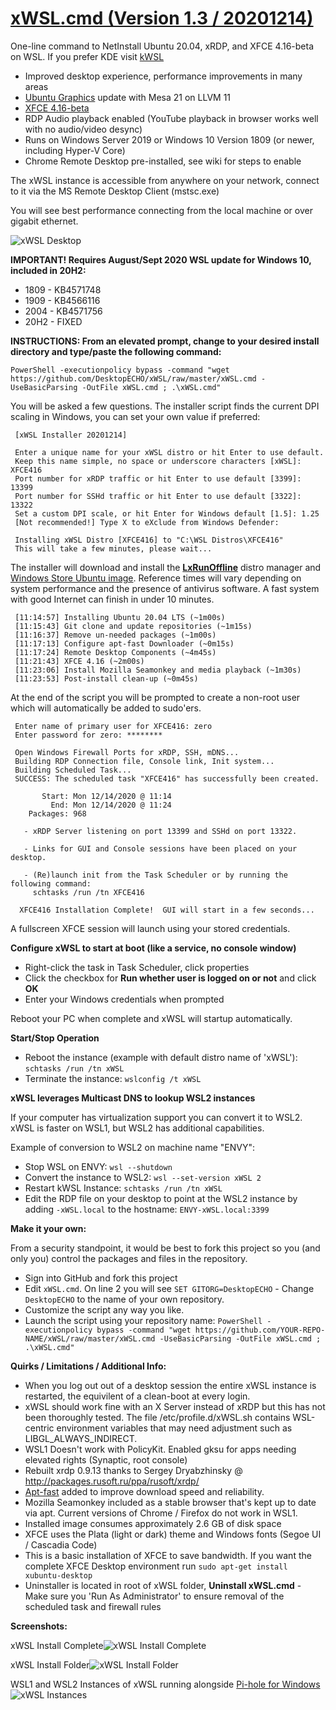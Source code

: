 # [xWSL.cmd (Version 1.3 / 20201214)](https://github.com/DesktopECHO/xWSL)

One-line command to NetInstall Ubuntu 20.04, xRDP, and XFCE 4.16-beta on WSL.  If you prefer KDE visit [kWSL](https://github.com/DesktopECHO/kWSL)


* Improved desktop experience, performance improvements in many areas
* [Ubuntu Graphics](https://launchpad.net/~oibaf/+archive/ubuntu/graphics-drivers) update with Mesa 21 on LLVM 11 
* [XFCE 4.16-beta](https://launchpad.net/~bluesabre/+archive/ubuntu/xfce-4.16)
* RDP Audio playback enabled (YouTube playback in browser works well with no audio/video desync)
* Runs on Windows Server 2019 or Windows 10 Version 1809 (or newer, including Hyper-V Core)
* Chrome Remote Desktop pre-installed, see wiki for steps to enable

The xWSL instance is accessible from anywhere on your network, connect to it via the MS Remote Desktop Client (mstsc.exe)

You will see best performance connecting from the local machine or over gigabit ethernet.

![xWSL Desktop](https://user-images.githubusercontent.com/33142753/94092529-687a1b80-fdf1-11ea-9e3b-bfbb6228e893.png)

**IMPORTANT!  Requires August/Sept 2020 WSL update for Windows 10, included in 20H2:**

* 1809 - KB4571748
* 1909 - KB4566116
* 2004 - KB4571756
* 20H2 - FIXED

**INSTRUCTIONS:  From an elevated prompt, change to your desired install directory and type/paste the following command:**

    PowerShell -executionpolicy bypass -command "wget https://github.com/DesktopECHO/xWSL/raw/master/xWSL.cmd -UseBasicParsing -OutFile xWSL.cmd ; .\xWSL.cmd"

You will be asked a few questions.  The installer script finds the current DPI scaling in Windows, you can set your own value if preferred:

     [xWSL Installer 20201214]

     Enter a unique name for your xWSL distro or hit Enter to use default.
     Keep this name simple, no space or underscore characters [xWSL]: XFCE416
     Port number for xRDP traffic or hit Enter to use default [3399]: 13399
     Port number for SSHd traffic or hit Enter to use default [3322]: 13322
     Set a custom DPI scale, or hit Enter for Windows default [1.5]: 1.25
     [Not recommended!] Type X to eXclude from Windows Defender:

     Installing xWSL Distro [XFCE416] to "C:\WSL Distros\XFCE416"
     This will take a few minutes, please wait...

The installer will download and install the [**LxRunOffline**](https://github.com/DDoSolitary/LxRunOffline) distro manager and [Windows Store Ubuntu image](https://www.microsoft.com/en-bm/p/ubuntu/9nblggh4msv6?).  Reference times will vary depending on system performance and the presence of antivirus software.  A fast system with good Internet can finish in under 10 minutes. 

     [11:14:57] Installing Ubuntu 20.04 LTS (~1m00s)
     [11:15:43] Git clone and update repositories (~1m15s)
     [11:16:37] Remove un-needed packages (~1m00s)
     [11:17:13] Configure apt-fast Downloader (~0m15s)
     [11:17:24] Remote Desktop Components (~4m45s)
     [11:21:43] XFCE 4.16 (~2m00s)
     [11:23:06] Install Mozilla Seamonkey and media playback (~1m30s)
     [11:23:53] Post-install clean-up (~0m45s)
   
At the end of the script you will be prompted to create a non-root user which will automatically be added to sudo'ers.

     Enter name of primary user for XFCE416: zero
     Enter password for zero: ********

     Open Windows Firewall Ports for xRDP, SSH, mDNS...
     Building RDP Connection file, Console link, Init system...
     Building Scheduled Task...
     SUCCESS: The scheduled task "XFCE416" has successfully been created.
     
           Start: Mon 12/14/2020 @ 11:14
             End: Mon 12/14/2020 @ 11:24
        Packages: 968

       - xRDP Server listening on port 13399 and SSHd on port 13322.

       - Links for GUI and Console sessions have been placed on your desktop.

       - (Re)launch init from the Task Scheduler or by running the following command:
         schtasks /run /tn XFCE416
     
      XFCE416 Installation Complete!  GUI will start in a few seconds...

A fullscreen XFCE session will launch using your stored credentials. 

**Configure xWSL to start at boot (like a service, no console window)**

* Right-click the task in Task Scheduler, click properties
* Click the checkbox for **Run whether user is logged on or not** and click **OK**
* Enter your Windows credentials when prompted
 
Reboot your PC when complete and xWSL will startup automatically.

**Start/Stop Operation**

* Reboot the instance (example with default distro name of 'xWSL'): ````schtasks /run /tn xWSL```` 
* Terminate the instance: ````wslconfig /t xWSL````

**xWSL leverages Multicast DNS to lookup WSL2 instances**

If your computer has virtualization support you can convert it to WSL2.  xWSL is faster on WSL1, but WSL2 has additional capabilities. 

Example of conversion to WSL2 on machine name "ENVY":
 - Stop WSL on ENVY:
    ````wsl --shutdown````
 - Convert the instance to WSL2:
    ````wsl --set-version xWSL 2````
 - Restart kWSL Instance:
    ````schtasks /run /tn xWSL````
 - Edit the RDP file on your desktop to point at the WSL2 instance by adding ````-xWSL.local```` to the hostname:
    ````ENVY-xWSL.local:3399````

**Make it your own:**

From a security standpoint, it would be best to fork this project so you (and only you) control the packages and files in the repository.

- Sign into GitHub and fork this project
- Edit ```xWSL.cmd```.  On line 2 you will see ```SET GITORG=DesktopECHO``` - Change ```DesktopECHO``` to the name of your own repository.
- Customize the script any way you like.
- Launch the script using your repository name:
 ```PowerShell -executionpolicy bypass -command "wget https://github.com/YOUR-REPO-NAME/xWSL/raw/master/xWSL.cmd -UseBasicParsing -OutFile xWSL.cmd ; .\xWSL.cmd"```

**Quirks / Limitations / Additional Info:**

* When you log out out of a desktop session the entire xWSL instance is restarted, the equivilent of a clean-boot at every login.  
* xWSL should work fine with an X Server instead of xRDP but this has not been thoroughly tested. The file /etc/profile.d/xWSL.sh contains WSL-centric environment variables that may need adjustment such as LIBGL_ALWAYS_INDIRECT.
* WSL1 Doesn't work with PolicyKit. Enabled gksu for apps needing elevated rights (Synaptic, root console)
* Rebuilt xrdp 0.9.13 thanks to Sergey Dryabzhinsky @ http://packages.rusoft.ru/ppa/rusoft/xrdp/
* [Apt-fast](https://github.com/ilikenwf/apt-fast) added to improve download speed and reliability.
* Mozilla Seamonkey included as a stable browser that's kept up to date via apt.  Current versions of Chrome / Firefox do not work in WSL1.
* Installed image consumes approximately 2.6 GB of disk space
* XFCE uses the Plata (light or dark) theme and Windows fonts (Segoe UI / Cascadia Code)
* This is a basic installation of XFCE to save bandwidth.  If you want the complete XFCE Desktop environment run `sudo apt-get install xubuntu-desktop`
* Uninstaller is located in root of xWSL folder, **Uninstall xWSL.cmd** - Make sure you 'Run As Administrator' to ensure removal of the scheduled task and firewall rules

**Screenshots:**

xWSL Install Complete![xWSL Install Complete](https://user-images.githubusercontent.com/33142753/98679083-dcd33480-2335-11eb-98f2-d03114d7b2fd.png)

xWSL Install Folder![xWSL Install Folder](https://user-images.githubusercontent.com/33142753/98679263-215ed000-2336-11eb-8d06-5463f0614e87.png)

WSL1 and WSL2 Instances of xWSL running alongside [Pi-hole for Windows](https://github.com/DesktopECHO/Pi-Hole-for-WSL1)![xWSL Instances](https://user-images.githubusercontent.com/33142753/98769992-8d354d00-23b7-11eb-872b-9f6a622163a5.png)
